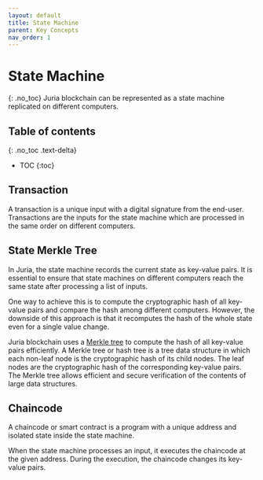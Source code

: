```yaml
---
layout: default
title: State Machine
parent: Key Concepts
nav_order: 1
---
```


# State Machine
{: .no_toc}
Juria blockchain can be represented as a state machine replicated on different computers.

## Table of contents
{: .no_toc .text-delta}

* TOC
{:toc}

## Transaction
A transaction is a unique input with a digital signature from the end-user.
Transactions are the inputs for the state machine which are processed in the same order on different computers.

## State Merkle Tree
In Juria, the state machine records the current state as key-value pairs.
It is essential to ensure that state machines on different computers reach the same state
after processing a list of inputs.

One way to achieve this is to compute the cryptographic hash of all key-value pairs
and compare the hash among different computers.
However, the downside of this approach is that it recomputes the hash of the whole state 
even for a single value change.

Juria blockchain uses a [Merkle tree](https://en.wikipedia.org/wiki/Merkle_tree) to compute the hash of all key-value pairs efficiently.
A Merkle tree or hash tree is a tree data structure in which each non-leaf node is the cryptographic hash of its child nodes.
The leaf nodes are the cryptographic hash of the corresponding key-value pairs.
The Merkle tree allows efficient and secure verification of the contents of large data structures.

## Chaincode
A chaincode or smart contract is a program with a unique address and isolated state inside the state machine.

When the state machine processes an input, it executes the chaincode at the given address.
During the execution, the chaincode changes its key-value pairs.

